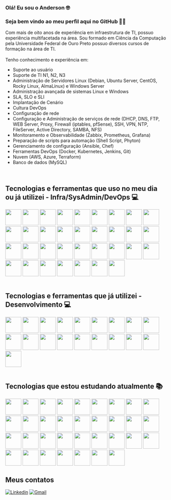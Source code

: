 ### Olá! Eu sou o Anderson 🤓<br />

### Seja bem vindo ao meu perfil aqui no GitHub 👋🏻<br />

Com mais de oito anos de experiência em infraestrutura de TI, possuo experiência multifacetada na área. Sou formado em Ciência da Computação pela Universidade Federal de Ouro Preto possuo diversos cursos de formação na área de TI.
<br />
<br />
Tenho conhecimento e experiência em:
<br />
<ul>
    <li>Suporte ao usuário</li>
    <li>Suporte de TI N1, N2, N3</li>
    <li>Administração de Servidores Linux (Debian, Ubuntu Server, CentOS, Rocky Linux, AlmaLinux) e Windows Server</li>
    <li>Administração avançada de sistemas Linux e Windows</li>
    <li>SLA, SLO e SLI</li>
    <li>Implantação de Cenário</li>
    <li>Cultura DevOps</li>
    <li>Configuração de rede</li>
    <li>Configuração e Administração de serviços de rede (DHCP, DNS, FTP, WEB Server, Proxy, Firewall (iptables, pfSense), SSH, VPN, NTP, FileServer, Active Directory, SAMBA, NFS)</li>
    <li>Monitoramento e Observabilidade (Zabbix, Prometheus, Grafana)</li>
    <li>Preparação de scripts para automação (Shell Script, Phyton)</li>
    <li>Gerenciamento de configuração (Ansible, Chef)</li>
    <li>Ferramentas DevOps (Docker, Kubernetes, Jenkins, Git)</li>
    <li>Nuvem (AWS, Azure, Terraform)</li>
    <li>Banco de dados (MySQL)</li>
</ul>
<br />

## Tecnologias e ferramentas que uso no meu dia ou já utilizei - Infra/SysAdmin/DevOps 💻
<div>  
  <img src="https://cdn.jsdelivr.net/gh/devicons/devicon@latest/icons/linux/linux-original.svg" height=50 width=50 />
  <img src="https://cdn.jsdelivr.net/gh/devicons/devicon@latest/icons/windows8/windows8-original.svg" height=50 width=50 />
  <img src="https://cdn.worldvectorlogo.com/logos/active-directory-1.svg" height=50 width=50 />
  <img src="https://linuxsolutions.com.br/wp-content/uploads/samba4-logo-home.png" height=50 width=50 />
  <img src="https://cdn.jsdelivr.net/gh/devicons/devicon@latest/icons/vim/vim-original.svg" height=50 width=50 />
  <img src="https://cdn.jsdelivr.net/gh/devicons/devicon@latest/icons/bash/bash-plain.svg" height=50 width=50 />
  <img src="https://cdn.jsdelivr.net/gh/devicons/devicon@latest/icons/powershell/powershell-original.svg" height=50 width=50 />
  <img src="https://cdn.jsdelivr.net/gh/devicons/devicon@latest/icons/filezilla/filezilla-original.svg" height=50 width=50 />
  <img src="https://cdn.jsdelivr.net/gh/devicons/devicon@latest/icons/git/git-original-wordmark.svg" height=50 width=50 />
  <img src="https://cdn.jsdelivr.net/gh/devicons/devicon@latest/icons/gitlab/gitlab-original-wordmark.svg" height=50 width=50 />
  <img src="https://cdn.jsdelivr.net/gh/devicons/devicon@latest/icons/vagrant/vagrant-original-wordmark.svg" height=50 width=50 />
  <img src="https://cdn.jsdelivr.net/gh/devicons/devicon@latest/icons/pfsense/pfsense-original-wordmark.svg" height=50 width=50 />
  <img src="https://cdn.jsdelivr.net/gh/devicons/devicon@latest/icons/ansible/ansible-original-wordmark.svg" height=50 width=50 />
  <img src="https://cdn.jsdelivr.net/gh/devicons/devicon@latest/icons/vscode/vscode-original-wordmark.svg" height=50 width=50 />
  <img src="https://cdn.jsdelivr.net/gh/devicons/devicon@latest/icons/python/python-original-wordmark.svg" height=50 width=50 />
  <img src="https://cdn.jsdelivr.net/gh/devicons/devicon@latest/icons/ruby/ruby-original-wordmark.svg" height=50 width=50 />
  <img src="https://cdn.jsdelivr.net/gh/devicons/devicon@latest/icons/terraform/terraform-original-wordmark.svg" height=50 width=50 />
  <img src="https://cdn.jsdelivr.net/gh/devicons/devicon@latest/icons/yaml/yaml-original.svg" height=50 width=50 />
  <img src="https://cdn.jsdelivr.net/gh/devicons/devicon@latest/icons/docker/docker-original-wordmark.svg" height=50 width=50 />
  <img src="https://cdn.jsdelivr.net/gh/devicons/devicon@latest/icons/kubernetes/kubernetes-original-wordmark.svg" height=50 width=50 />
  <img src="https://cdn.jsdelivr.net/gh/devicons/devicon@latest/icons/jenkins/jenkins-original.svg" height=50 width=50 />
  <img src="https://upload.wikimedia.org/wikipedia/commons/6/6f/Zabbix_logo.svg" height=50 width=50 />
  <img src="https://cdn.jsdelivr.net/gh/devicons/devicon@latest/icons/prometheus/prometheus-plain-wordmark.svg" height=50 width=50 />
  <img src="https://cdn.jsdelivr.net/gh/devicons/devicon@latest/icons/grafana/grafana-original-wordmark.svg" height=50 width=50 />
  <img src="https://cdn.jsdelivr.net/gh/devicons/devicon@latest/icons/amazonwebservices/amazonwebservices-original-wordmark.svg" height=50 width=50 />
  <img src="https://cdn.jsdelivr.net/gh/devicons/devicon@latest/icons/azure/azure-original-wordmark.svg" height=50 width=50 />
  <img src="https://cdn.jsdelivr.net/gh/devicons/devicon@latest/icons/azuresqldatabase/azuresqldatabase-original.svg" height=50 width=50 />
  <img src="https://cdn.jsdelivr.net/gh/devicons/devicon@latest/icons/markdown/markdown-original.svg" height=50 width=50 />
  <img src="https://cdn.jsdelivr.net/gh/devicons/devicon@latest/icons/mysql/mysql-original-wordmark.svg" height=50 width=50 />
  <img src="https://cdn.jsdelivr.net/gh/devicons/devicon@latest/icons/mariadb/mariadb-original-wordmark.svg" height=50 width=50 />
  <img src="https://cdn.jsdelivr.net/gh/devicons/devicon@latest/icons/postgresql/postgresql-original-wordmark.svg" height=50 width=50 />
  <img src="https://cdn.jsdelivr.net/gh/devicons/devicon@latest/icons/apache/apache-original-wordmark.svg" height=50 width=50 />
  <img src="https://cdn.jsdelivr.net/gh/devicons/devicon@latest/icons/nginx/nginx-original.svg" height=50 width=50 />
  <img src="https://cdn.jsdelivr.net/gh/devicons/devicon@latest/icons/tomcat/tomcat-original-wordmark.svg" height=50 width=50 />
</div>

<br />

## Tecnologias e ferramentas que já utilizei - Desenvolvimento 💻

<div>
  <img src="https://cdn.jsdelivr.net/gh/devicons/devicon@latest/icons/vim/vim-original.svg" height=50 width=50 />
  <img src="https://cdn.jsdelivr.net/gh/devicons/devicon@latest/icons/c/c-original.svg" height=50 width=50 />
  <img src="https://cdn.jsdelivr.net/gh/devicons/devicon@latest/icons/cplusplus/cplusplus-original.svg" height=50 width=50 />
  <img src="https://cdn.jsdelivr.net/gh/devicons/devicon@latest/icons/gcc/gcc-original.svg" height=50 width=50 />
  <img src="https://cdn.jsdelivr.net/gh/devicons/devicon@latest/icons/java/java-original-wordmark.svg" height=50 width=50 />
  <img src="https://cdn.jsdelivr.net/gh/devicons/devicon@latest/icons/html5/html5-original-wordmark.svg" height=50 width=50 />
  <img src="https://cdn.jsdelivr.net/gh/devicons/devicon@latest/icons/css3/css3-original-wordmark.svg" height=50 width=50 />
  <img src="https://cdn.jsdelivr.net/gh/devicons/devicon@latest/icons/javascript/javascript-original.svg" height=50 width=50 />
  <img src="https://cdn.jsdelivr.net/gh/devicons/devicon@latest/icons/gulp/gulp-plain.svg" height=50 width=50 />
  <img src="https://cdn.jsdelivr.net/gh/devicons/devicon@latest/icons/nodejs/nodejs-original-wordmark.svg" height=50 width=50 />
  <img src="https://cdn.jsdelivr.net/gh/devicons/devicon@latest/icons/typescript/typescript-original.svg" height=50 width=50 />
  <img src="https://cdn.jsdelivr.net/gh/devicons/devicon@latest/icons/php/php-original.svg" height=50 width=50 />
  <img src="https://cdn.jsdelivr.net/gh/devicons/devicon@latest/icons/wordpress/wordpress-original.svg" height=50 width=50 />
  <img src="https://cdn.jsdelivr.net/gh/devicons/devicon@latest/icons/vscode/vscode-original-wordmark.svg" height=50 width=50 />
  <img src="https://cdn.jsdelivr.net/gh/devicons/devicon@latest/icons/python/python-original-wordmark.svg" height=50 width=50 />
  <img src="https://cdn.jsdelivr.net/gh/devicons/devicon@latest/icons/go/go-original-wordmark.svg" height=50 width=50 />
  <img src="https://cdn.jsdelivr.net/gh/devicons/devicon@latest/icons/haskell/haskell-original.svg" height=50 width=50 />
  <img src="https://cdn.jsdelivr.net/gh/devicons/devicon@latest/icons/jupyter/jupyter-original-wordmark.svg" height=50 width=50 />
  <img src="https://cdn.jsdelivr.net/gh/devicons/devicon@latest/icons/latex/latex-original.svg" height=50 width=50 />    
</div>
<br />

## Tecnologias que estou estudando atualmente 📚

<div>
  <img src="https://cdn.jsdelivr.net/gh/devicons/devicon@latest/icons/linux/linux-original.svg" height=50 width=50 />
  <img src="https://cdn.jsdelivr.net/gh/devicons/devicon@latest/icons/windows8/windows8-original.svg" height=50 width=50 />
  <img src="https://cdn.worldvectorlogo.com/logos/active-directory-1.svg" height=50 width=50 />
  <img src="https://linuxsolutions.com.br/wp-content/uploads/samba4-logo-home.png" height=50 width=50 />
  <img src="https://cdn.jsdelivr.net/gh/devicons/devicon@latest/icons/vim/vim-original.svg" height=50 width=50 />
  <img src="https://cdn.jsdelivr.net/gh/devicons/devicon@latest/icons/bash/bash-plain.svg" height=50 width=50 />
  <img src="https://cdn.jsdelivr.net/gh/devicons/devicon@latest/icons/powershell/powershell-original.svg" height=50 width=50 />
  <img src="https://cdn.jsdelivr.net/gh/devicons/devicon@latest/icons/filezilla/filezilla-original.svg" height=50 width=50 />
  <img src="https://cdn.jsdelivr.net/gh/devicons/devicon@latest/icons/git/git-original-wordmark.svg" height=50 width=50 />
  <img src="https://cdn.jsdelivr.net/gh/devicons/devicon@latest/icons/gitlab/gitlab-original-wordmark.svg" height=50 width=50 />
  <img src="https://cdn.jsdelivr.net/gh/devicons/devicon@latest/icons/vagrant/vagrant-original-wordmark.svg" height=50 width=50 />
  <img src="https://cdn.jsdelivr.net/gh/devicons/devicon@latest/icons/pfsense/pfsense-original-wordmark.svg" height=50 width=50 />
  <img src="https://cdn.jsdelivr.net/gh/devicons/devicon@latest/icons/ansible/ansible-original-wordmark.svg" height=50 width=50 />
  <img src="https://cdn.jsdelivr.net/gh/devicons/devicon@latest/icons/vscode/vscode-original-wordmark.svg" height=50 width=50 />
  <img src="https://cdn.jsdelivr.net/gh/devicons/devicon@latest/icons/python/python-original-wordmark.svg" height=50 width=50 />
  <img src="https://cdn.jsdelivr.net/gh/devicons/devicon@latest/icons/ruby/ruby-original-wordmark.svg" height=50 width=50 />
  <img src="https://cdn.jsdelivr.net/gh/devicons/devicon@latest/icons/terraform/terraform-original-wordmark.svg" height=50 width=50 />
  <img src="https://cdn.jsdelivr.net/gh/devicons/devicon@latest/icons/yaml/yaml-original.svg" height=50 width=50 />
  <img src="https://cdn.jsdelivr.net/gh/devicons/devicon@latest/icons/docker/docker-original-wordmark.svg" height=50 width=50 />
  <img src="https://cdn.jsdelivr.net/gh/devicons/devicon@latest/icons/kubernetes/kubernetes-original-wordmark.svg" height=50 width=50 />
  <img src="https://cdn.jsdelivr.net/gh/devicons/devicon@latest/icons/jenkins/jenkins-original.svg" height=50 width=50 />
  <img src="https://upload.wikimedia.org/wikipedia/commons/6/6f/Zabbix_logo.svg" height=50 width=50 />
  <img src="https://cdn.jsdelivr.net/gh/devicons/devicon@latest/icons/prometheus/prometheus-plain-wordmark.svg" height=50 width=50 />
  <img src="https://cdn.jsdelivr.net/gh/devicons/devicon@latest/icons/grafana/grafana-original-wordmark.svg" height=50 width=50 />
  <img src="https://cdn.jsdelivr.net/gh/devicons/devicon@latest/icons/amazonwebservices/amazonwebservices-original-wordmark.svg" height=50 width=50 />
  <img src="https://cdn.jsdelivr.net/gh/devicons/devicon@latest/icons/azure/azure-original-wordmark.svg" height=50 width=50 />
  <img src="https://cdn.jsdelivr.net/gh/devicons/devicon@latest/icons/azuresqldatabase/azuresqldatabase-original.svg" height=50 width=50 />
  <img src="https://cdn.jsdelivr.net/gh/devicons/devicon@latest/icons/markdown/markdown-original.svg" height=50 width=50 />
  <img src="https://cdn.jsdelivr.net/gh/devicons/devicon@latest/icons/mysql/mysql-original-wordmark.svg" height=50 width=50 />
  <img src="https://cdn.jsdelivr.net/gh/devicons/devicon@latest/icons/mariadb/mariadb-original-wordmark.svg" height=50 width=50 />
  <img src="https://cdn.jsdelivr.net/gh/devicons/devicon@latest/icons/postgresql/postgresql-original-wordmark.svg" height=50 width=50 />
  <img src="https://cdn.jsdelivr.net/gh/devicons/devicon@latest/icons/apache/apache-original-wordmark.svg" height=50 width=50 />
  <img src="https://cdn.jsdelivr.net/gh/devicons/devicon@latest/icons/nginx/nginx-original.svg" height=50 width=50 />
  <img src="https://cdn.jsdelivr.net/gh/devicons/devicon@latest/icons/tomcat/tomcat-original-wordmark.svg" height=50 width=50 />
</div>

## Meus contatos 

[![Linkedin](https://img.shields.io/badge/LinkedIn-0077B5?style=for-the-badge&logo=linkedin&logoColor=white)](https://www.linkedin.com/in/anderson-vieira-machado/)
[![Gmail](https://img.shields.io/badge/Gmail-D14836?style=for-the-badge&logo=gmail&logoColor=white)](mailto:andersonvm1@gmail.com)
